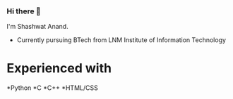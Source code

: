 ### Hi there 👋

I'm Shashwat Anand.

* Currently pursuing BTech from LNM Institute of Information Technology

# Experienced with 

*Python
*C
*C++
*HTML/CSS
<!--
**Sushiii07/Sushiii07** is a ✨ _special_ ✨ repository because its `README.md` (this file) appears on your GitHub profile.

Here are some ideas to get you started:

- 🔭 I’m currently working on ...
- 🌱 I’m currently learning ...
- 👯 I’m looking to collaborate on ...
- 🤔 I’m looking for help with ...
- 💬 Ask me about ...
- 📫 How to reach me: ...
- 😄 Pronouns: ...
- ⚡ Fun fact: ...
-->
